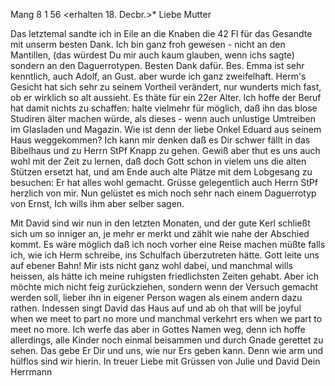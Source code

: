  Mang 8 <Nov>1 56
 <erhalten 18. Decbr.>*
Liebe Mutter

Das letztemal sandte ich in Eile an die Knaben die 42 Fl für das Gesandte mit unserm besten Dank. Ich bin ganz froh gewesen - nicht an den Mantillen, (das würdest Du mir auch kaum glauben, wenn ichs sagte) sondern an den Daguerrotypen. Besten Dank dafür. Bes. Emma ist sehr kenntlich, auch Adolf, an Gust. aber wurde ich ganz zweifelhaft. Herm's Gesicht hat sich sehr zu seinem Vortheil verändert, nur wunderts mich fast, ob er wirklich so alt aussieht. Es thäte für ein 22er Alter. Ich hoffe der Beruf hat damit nichts zu schaffen: halte vielmehr für möglich, daß ihn das blose Studiren älter machen würde, als dieses - wenn auch unlustige Umtreiben im Glasladen und Magazin. Wie ist denn der liebe Onkel Eduard aus seinem Haus weggekommen? 
Ich kann mir denken daß es Dir schwer fällt in das Bibelhaus und zu Herrn StPf Knapp zu gehen. Gewiß aber thut es uns auch wohl mit der Zeit zu lernen, daß doch Gott schon in vielem uns die alten Stützen ersetzt hat, und am Ende auch alte Plätze mit dem Lobgesang zu besuchen: Er hat alles wohl gemacht. Grüsse gelegentlich auch Herrn StPf herzlich von mir. 
Nun gelüstet es mich noch sehr nach einem Daguerrotyp von Ernst, Ich wills ihm aber selber sagen.

Mit David sind wir nun in den letzten Monaten, und der gute Kerl schließt sich um so inniger an, je mehr er merkt und zählt wie nahe der Abschied kommt. Es wäre möglich daß ich noch vorher eine Reise machen müßte falls ich, wie ich Herm schreibe, ins Schulfach überzutreten hätte. Gott leite uns auf ebener Bahn! Mir ists nicht ganz wohl dabei, und manchmal wills heissen, als hätte ich meine ruhigsten friedlichsten Zeiten gehabt. Aber ich möchte mich nicht feig zurückziehen, sondern wenn der Versuch gemacht werden soll, lieber ihn in eigener Person wagen als einem andern dazu rathen. Indessen singt David das Haus auf und ab oh that will be joyful when we meet to part no more und manchmal verkehrt ers when we part to meet no more. Ich werfe das aber in Gottes Namen weg, denn ich hoffe allerdings, alle Kinder noch einmal beisammen und durch Gnade gerettet zu sehen. Das gebe Er Dir und uns, wie nur Ers geben kann. Denn wie arm und hülflos sind wir hierin. In treuer Liebe mit Grüssen von Julie und David
 Dein Herrmann

